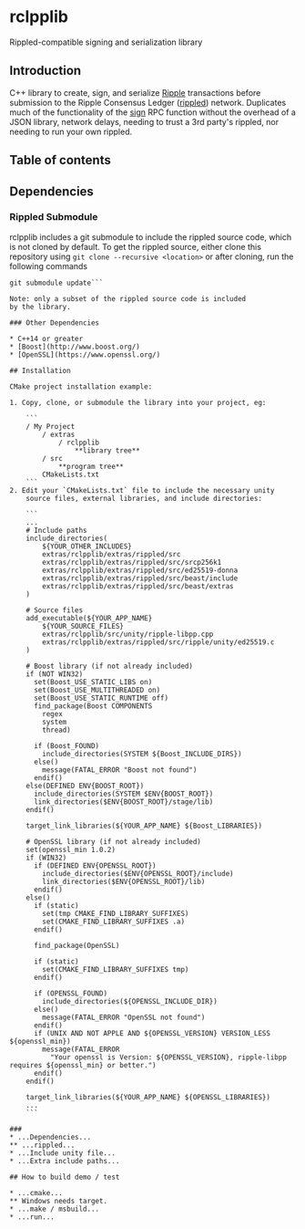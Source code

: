 # rclpplib

Rippled-compatible signing and serialization library

## Introduction

C++ library to create, sign, and serialize
[Ripple](https://ripple.com) transactions
before submission to the Ripple Consensus Ledger
([rippled](https://github.com/ripple/rippled)) network.
Duplicates much of the functionality of the
[sign](https://ripple.com/build/rippled-apis/#sign)
RPC function without the overhead of a JSON library,
network delays, needing to trust a 3rd party's rippled,
nor needing to run your own rippled.

## Table of contents

## Dependencies

### Rippled Submodule

rclpplib includes a git submodule to include the rippled
source code, which is not cloned by default. To get the
rippled source, either clone this repository using
```git clone --recursive <location>```
or after cloning, run the following commands
```git submodule init
git submodule update```

Note: only a subset of the rippled source code is included
by the library.

### Other Dependencies

* C++14 or greater
* [Boost](http://www.boost.org/)
* [OpenSSL](https://www.openssl.org/)

## Installation

CMake project installation example:

1. Copy, clone, or submodule the library into your project, eg:

    ```
    / My Project
    	/ extras
    		/ rclpplib
    			**library tree**
		/ src
			**program tree**
		CMakeLists.txt
	```
2. Edit your `CMakeLists.txt` file to include the necessary unity
	source files, external libraries, and include directories:

	```
	...
	# Include paths
	include_directories(
		${YOUR_OTHER_INCLUDES}
		extras/rclpplib/extras/rippled/src
		extras/rclpplib/extras/rippled/src/srcp256k1
		extras/rclpplib/extras/rippled/src/ed25519-donna
		extras/rclpplib/extras/rippled/src/beast/include
		extras/rclpplib/extras/rippled/src/beast/extras
	)

	# Source files
	add_executable(${YOUR_APP_NAME}
		${YOUR_SOURCE_FILES}
		extras/rclpplib/src/unity/ripple-libpp.cpp
		extras/rclpplib/extras/rippled/src/ripple/unity/ed25519.c
	)

	# Boost library (if not already included)
	if (NOT WIN32)
	  set(Boost_USE_STATIC_LIBS on)
	  set(Boost_USE_MULTITHREADED on)
	  set(Boost_USE_STATIC_RUNTIME off)
	  find_package(Boost COMPONENTS
	    regex
	    system
	    thread)

	  if (Boost_FOUND)
	    include_directories(SYSTEM ${Boost_INCLUDE_DIRS})
	  else()
	    message(FATAL_ERROR "Boost not found")
	  endif()
	else(DEFINED ENV{BOOST_ROOT})
	  include_directories(SYSTEM $ENV{BOOST_ROOT})
	  link_directories($ENV{BOOST_ROOT}/stage/lib)
	endif()

	target_link_libraries(${YOUR_APP_NAME} ${Boost_LIBRARIES})

	# OpenSSL library (if not already included)
	set(openssl_min 1.0.2)
	if (WIN32)
	  if (DEFINED ENV{OPENSSL_ROOT})
	    include_directories($ENV{OPENSSL_ROOT}/include)
	    link_directories($ENV{OPENSSL_ROOT}/lib)
	  endif()
	else()
	  if (static)
	    set(tmp CMAKE_FIND_LIBRARY_SUFFIXES)
	    set(CMAKE_FIND_LIBRARY_SUFFIXES .a)
	  endif()

	  find_package(OpenSSL)

	  if (static)
	    set(CMAKE_FIND_LIBRARY_SUFFIXES tmp)
	  endif()

	  if (OPENSSL_FOUND)
	    include_directories(${OPENSSL_INCLUDE_DIR})
	  else()
	    message(FATAL_ERROR "OpenSSL not found")
	  endif()
	  if (UNIX AND NOT APPLE AND ${OPENSSL_VERSION} VERSION_LESS ${openssl_min})
	    message(FATAL_ERROR
	      "Your openssl is Version: ${OPENSSL_VERSION}, ripple-libpp requires ${openssl_min} or better.")
	  endif()
	endif()

	target_link_libraries(${YOUR_APP_NAME} ${OPENSSL_LIBRARIES})
	...
	```

###
* ...Dependencies...
** ...rippled...
* ...Include unity file...
* ...Extra include paths...

## How to build demo / test

* ...cmake...
** Windows needs target.
* ...make / msbuild...
* ...run...
